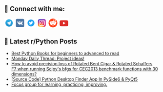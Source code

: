## 🔎 Connect with me:
[<img src="https://github.com/bullbesh/bullbesh/blob/main/images/Telegram.png" width="32" height="32" />](https://t.me/bullbesh)
[<img src="https://github.com/bullbesh/bullbesh/blob/main/images/VK.png" width="32" height="32" />](https://vk.com/bullbesh)
[<img src="https://github.com/bullbesh/bullbesh/blob/main/images/Twitter.png" width="32" height="32" />](https://twitter.com/bullbesh1)
[<img src="https://github.com/bullbesh/bullbesh/blob/main/images/Instagram.png" width="32" height="32" />](https://www.instagram.com/bullbesh)
[<img src="https://github.com/bullbesh/bullbesh/blob/main/images/Reddit.png" width="32" height="32" />](https://www.reddit.com/user/bullbesh)
[<img src="https://github.com/bullbesh/bullbesh/blob/main/images/YouTube.png" width="32" height="32" />](https://www.youtube.com/channel/UCtfjRs6uzgq5mfm8S06WTcg)

## 📕 Latest r/Python Posts
<!-- BLOG-POST-LIST:START -->
- [Best Python Books for beginners to advanced to read](https://www.reddit.com/r/Python/comments/10d1prx/best_python_books_for_beginners_to_advanced_to/)
- [Monday Daily Thread: Project ideas!](https://www.reddit.com/r/Python/comments/10cz8rg/monday_daily_thread_project_ideas/)
- [How to avoid precision loss of Rotated Bent Cigar &amp; Rotated Schaffers F7 when running Scipy&#39;s bfgs for CEC2013 benchmark functions with 30 dimensions?](https://www.reddit.com/r/Python/comments/10cycww/how_to_avoid_precision_loss_of_rotated_bent_cigar/)
- [[Source Code] Python Desktop Finder App In PySide6 &amp; PyQt5](https://www.reddit.com/r/Python/comments/10cwmz1/source_code_python_desktop_finder_app_in_pyside6/)
- [Focus group for learning, practicing, improving.](https://www.reddit.com/r/Python/comments/10cum1o/focus_group_for_learning_practicing_improving/)
<!-- BLOG-POST-LIST:END -->
